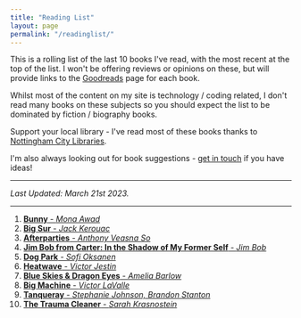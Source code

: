 ```yaml
---
title: "Reading List"
layout: page
permalink: "/readinglist/"
---
```

<div class="container">
    <div class="row">
        <div class="col-md-12">
            <p>This is a rolling list of the last 10 books I've read, with the most recent at the top of the list.  I won't be offering reviews or opinions on these, but will provide links to the <a href="https://www.goodreads.com/" target="_blank">Goodreads</a> page for each book.</p>
            <p>Whilst most of the content on my site is technology / coding related, I don't read many books on these subjects so you should expect the list to be dominated by fiction / biography books.</p>
            <p>Support your local library - I've read most of these books thanks to <a href="https://www.nottinghamcitylibraries.co.uk/" target="_blank">Nottingham City Libraries</a>.</p>
            <p>I'm also always looking out for book suggestions - <a href="/contact">get in touch</a> if you have ideas!</p>
            <hr/>
            <p><i>Last Updated: March 21st 2023.</i></p>
            <hr/>
            <ol>
              <li><a href="https://www.goodreads.com/book/show/42815544-bunny" target="_blank"><b>Bunny</b> - <i>Mona Awad</i></a></li>
              <li><a href="https://www.goodreads.com/book/show/50140.Big_Sur" target="_blank"><b>Big Sur</b> - <i>Jack Kerouac</i></a></li>
              <li><a href="https://www.goodreads.com/book/show/51733706-afterparties" target="_blank"><b>Afterparties</b> - <i>Anthony Veasna So</i></a></li>
              <li><a href="https://www.goodreads.com/book/show/42550422-jim-bob-from-carter" target="_blank"><b>Jim Bob from Carter: In the Shadow of My Former Self</b> - <i>Jim Bob</i></a></li>
              <li><a href="https://www.goodreads.com/book/show/55573520-dog-park" target="_blank"><b>Dog Park</b> - <i>Sofi Oksanen</i></a></li>
              <li><a href="https://www.goodreads.com/book/show/55711633-heatwave" target="_blank"><b>Heatwave</b> - <i>Victor Jestin</i></a></li>
              <li><a href="https://www.goodreads.com/book/show/57916558-blue-skies-and-dragon-eyes" target="_blank"><b>Blue Skies & Dragon Eyes</b> - <i>Amelia Barlow</i></a></li>
              <li><a href="https://www.goodreads.com/book/show/6488057-big-machine" target="_blank"><b>Big Machine</b> - <i>Victor LaValle</i></a></li>
              <li><a href="https://www.goodreads.com/book/show/59135431-tanqueray" target="_blank"><b>Tanqueray</b> - <i>Stephanie Johnson, Brandon Stanton</i></a></li>
              <li><a href="https://www.goodreads.com/book/show/34964868-the-trauma-cleaner" target="_blank"><b>The Trauma Cleaner</b> - <i>Sarah Krasnostein</i></a></li>
            </ol>
         </div>
   </div>
</div>
